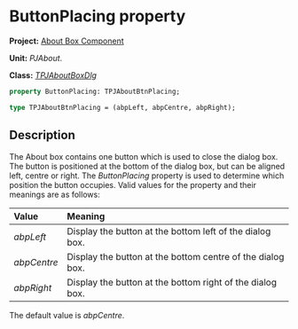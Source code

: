 # ButtonPlacing property

**Project:** [About Box Component](../API.md)

**Unit:** _PJAbout_.

**Class:** [_TPJAboutBoxDlg_](./TPJAboutBoxDlg.md)

```pascal
property ButtonPlacing: TPJAboutBtnPlacing;

type TPJAboutBtnPlacing = (abpLeft, abpCentre, abpRight);
```

## Description

The About box contains one button which is used to close the dialog box. The button is positioned at the bottom of the dialog box, but can be aligned left, centre or right. The _ButtonPlacing_ property is used to determine which position the button occupies. Valid values for the property and their meanings are as follows:

|   Value   |   Meaning   |
|:----------|:------------|
| _abpLeft_ | Display the button at the bottom left of the dialog box. |
| _abpCentre_ | Display the button at the bottom centre  of the dialog box. |
| _abpRight_ | Display the button at the bottom right of the dialog box. |

The default value is _abpCentre_.
